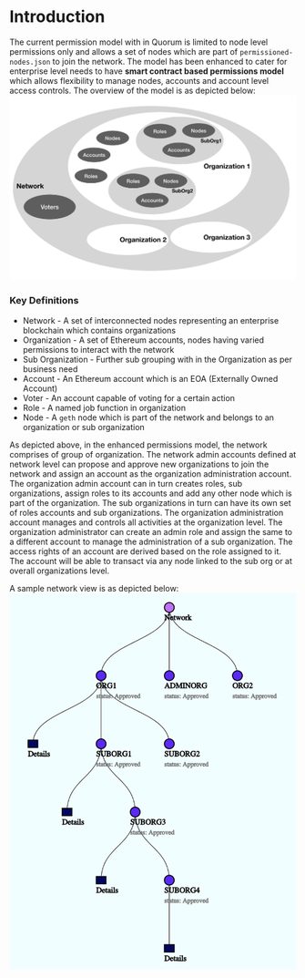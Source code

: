 # Introduction
The current permission model with in Quorum is limited to node level permissions only and allows a set of nodes which are part of `permissioned-nodes.json` to join the network. The model has been enhanced to cater for enterprise level needs to have **smart contract based permissions model** which allows flexibility to manage nodes, accounts and account level access controls. The overview of the model is as depicted below:
![permissions mode](images/PermissionsModel.png)  
### Key Definitions
* Network - A set of interconnected nodes representing an enterprise blockchain which contains organizations
* Organization - A set of Ethereum accounts, nodes having varied permissions to interact with the network
* Sub Organization - Further sub grouping with in the Organization as per business need
* Account - An Ethereum account which is an EOA (Externally Owned Account)
* Voter - An account capable of voting for a certain action
* Role - A named job function in organization
* Node - A `geth` node which is part of the network and belongs to an organization or sub organization

As depicted above, in the enhanced permissions model, the network comprises of group of organization. The network admin accounts defined at network level can propose and approve new organizations to join the network and assign an account as the organization administration account. The organization admin account can in turn creates roles, sub organizations, assign roles to its accounts and add any other node which is part of the organization. The sub organizations in turn can have its own set of roles accounts and sub organizations. The organization administration account manages and controls all activities at the organization level. The organization administrator can create an admin role and assign the same to a different account to manage the administration of a sub organization. The access rights of an account are derived based on the role assigned to it. The account will be able to transact via any node linked to the sub org or at overall organizations level.  

A sample network view is as depicted below:
![sample mode](images/sampleNetwork.png)
